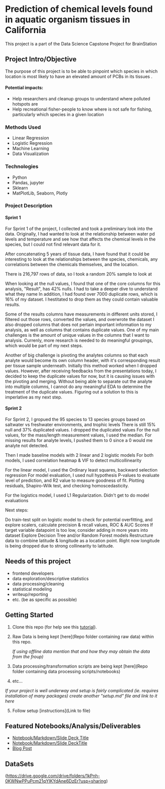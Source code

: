 # Prediction of chemical levels found in aquatic organism tissues in California
This project is a part of the Data Science Capstone Project for BrainStation


## Project Intro/Objective
The purpose of this project is to be able to pinpoint which species in which location is most likely to have an elevated amount of PCBs in its tissues .

#### Potential impacts:
* Help researchers and cleanup groups to understand where polluted hotspots are
* Help recreational fisher-people to know where is not safe for fishing, particularly which species in a given location


### Methods Used
* Linear Regression
* Logistic Regression
* Machine Learning
* Data Visualization
  

### Technologies
* Python
* Pandas, jupyter
* Sklearn
* MatPlotLib, Seaborn, Plotly
   

### Project Description
#### Sprint 1
For Sprint 1 of the project, I collected and took a preliminary look into the data. 
Originally, I had wanted to look at the relationship between water pd levels and temperature and see how that affects the chemical levels in the species, but I could not find relevant data for it.

After concatenating 5 years of tissue data, I have found that it could be interesting to look at the relationships between the species, chemicals, any correlations between the chemicals themselves, and the location.

There is 216,797 rows of data, so I took a random 20% sample to look at

When looking at the null values, I found that one of the core columns for this analysis, "Result", has 42% nulls. I had to take a deeper dive to understand what they name
In addition, I had found over 7000 duplicate rows, which is 16% of my dataset. I hestitated to drop them as they could contain valuable results.

Some of the results columns have measurements in different units stored, I filtered out those rows, converted the values, and overwrote the dataset
I also dropped columns that does not pertain important information to my analysis, as well as columns that contains duplicate values.
One of my main challenges is the amount of unique values in the columns that I want to analysis. Currenly, more research is needed to do meaningful groupings, which would be part of my next steps.

Another of big challenge is pivoting the analytes columns so that each analyte would become its own column header, with it's corresponding result per tissue sample underneath. Initially this method worked when I dropped  values.
However, after receiving feedbacks from the presentations today, I decided to keep the duplicate values for now, but it is causing issues with the pivoting and merging. 
Without being able to separate out the analyte into multiple columns, I cannot do any meaningful EDA to determine the treatment of the duplicate values. Figuring out a solution to this is imperlative as my next step.

#### Sprint 2
For Sprint 2, I gropued the 95 species to 13 species groups based on saltwater vs freshwater environments, and trophic levels
There is still 15% null and 37% duplicated values. I dropped the duplicated values
For the null values, for the mass/length measurement values, I used the median. For missing results for analyte levels, I pushed them to 0 since a 0 would me analyte not detected. 

Then I made baseline models with 2 linear and 2 logistic models
For both models, I used correlation heatmap & VIF to detect multicollinearity

For the linear model, I used the Ordinary least squares, backward selection regression
For model evaluation, I used null hypothesis P-values to evaluate level of prediction, and R2 value to measure goodness of fit. Plotting residuals, Shapiro-Wilk test, and checking homoscedasticity.

For the logistics model, I used L1 Regularization. Didn't get to do model evaluations

Next steps:

Do train-test split on logistic model to check for potential overfitting, and explore scalers, calculate precision & recall values, ROC & AUC Scores
If target variable datapoint is too low, consider adding in more years into dataset
Explore Decision Tree and/or Random Forest models
Restructure data to combine latitude & longitude as a location point. Right now longitude is being dropped due to strong collinearity to latitude. 




## Needs of this project

- frontend developers
- data exploration/descriptive statistics
- data processing/cleaning
- statistical modeling
- writeup/reporting
- etc. (be as specific as possible)

## Getting Started

1. Clone this repo (for help see this [tutorial](https://help.github.com/articles/cloning-a-repository/)).
2. Raw Data is being kept [here](Repo folder containing raw data) within this repo.

    *If using offline data mention that and how they may obtain the data from the froup)*
    
3. Data processing/transformation scripts are being kept [here](Repo folder containing data processing scripts/notebooks)
4. etc...

*If your project is well underway and setup is fairly complicated (ie. requires installation of many packages) create another "setup.md" file and link to it here*  

5. Follow setup [instructions](Link to file)

## Featured Notebooks/Analysis/Deliverables
* [Notebook/Markdown/Slide Deck Title](link)
* [Notebook/Markdown/Slide DeckTitle](link)
* [Blog Post](link)


## DataSets

(https://drive.google.com/drive/folders/1kPnh-0KWNwPPuPcm21qYIKYdAne6DzEr?usp=sharing)






